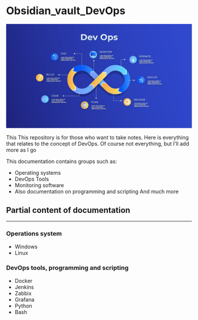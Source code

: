 # Obsidian_vault_DevOps

![Header](https://github.com/ATwoit/Obsidian_vault_DevOps/blob/main/assets/1712069368751.jpg)

This  This repository is for those who want to take notes. Here is everything that relates to the concept of DevOps. 
Of course not everything, but I’ll add more as I go

This documentation contains groups such as:
- Operating systems
- DevOps Tools 
- Monitoring software
- Also documentation on programming and scripting
And much more

## Partial content of documentation
---
### Operations system

- Windows 
- Linux 

### DevOps tools, programming and scripting

- Docker 
- Jenkins
- Zabbix
- Grafana
- Python
- Bash 